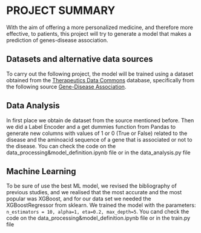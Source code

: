 # PROJECT SUMMARY
With the aim of offering a more personalized medicine, and therefore more effective, to patients, this project will try to generate
a model that makes a prediction of genes-disease association.
## Datasets and alternative data sources
To carry out the following project, the model will be trained using a dataset obtained from the [Therapeutics Data Commons](https://tdcommons.ai/) database, specifically from the following source [Gene-Disease Association](https://tdcommons.ai/multi_pred_tasks/gdi/).
## Data Analysis
In first place we obtain de dataset from the source mentioned before. Then we did a Label Encoder and a get dummies function from Pandas to generate new columns with values of 1 or 0 (True or False) related to the disease and the aminoacid sequence of a gene that is associated or not to the disease. You can check the code on the data_processing&model_definition.ipynb file or in the data_analysis.py file 
## Machine Learning
To be sure of use the best ML model, we revised the bibliography of previous studies, and we realised that the most accurate and the most popular was XGBoost, and for our data set we needed the XGBoostRegressor from sklearn. We trained the model with the parameters: ``` n_estimators = 10, alpha=1, eta=0.2, max_depth=5 ```. You cand check the code on the data_processing&model_definition.ipynb file or in the train.py file 

